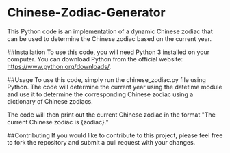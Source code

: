 # Chinese-Zodiac-Generator
This Python code is an implementation of a dynamic Chinese zodiac that can be used to determine the Chinese zodiac based on the current year.

##Installation
To use this code, you will need Python 3 installed on your computer. You can download Python from the official website: https://www.python.org/downloads/.

##Usage
To use this code, simply run the chinese_zodiac.py file using Python. The code will determine the current year using the datetime module and use it to determine the corresponding Chinese zodiac using a dictionary of Chinese zodiacs.

The code will then print out the current Chinese zodiac in the format "The current Chinese zodiac is {zodiac}."

##Contributing
If you would like to contribute to this project, please feel free to fork the repository and submit a pull request with your changes.

